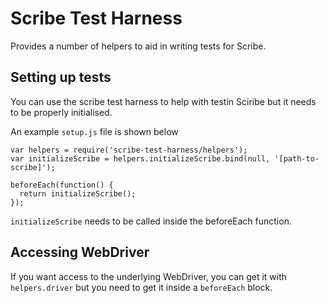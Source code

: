 # Scribe Test Harness

Provides a number of helpers to aid in writing tests for Scribe.

## Setting up tests

You can use the scribe test harness to help with testin Sciribe but it
needs to be properly initialised.

An example ```setup.js``` file is shown below

```
var helpers = require('scribe-test-harness/helpers');
var initializeScribe = helpers.initializeScribe.bind(null, '[path-to-scribe]');

beforeEach(function() {
  return initializeScribe();
});

```

```initializeScribe``` needs to be called inside the beforeEach
function.


## Accessing WebDriver

If you want access to the underlying WebDriver, you can get it with
```helpers.driver``` but you need to get it inside a ```beforeEach``` block.
